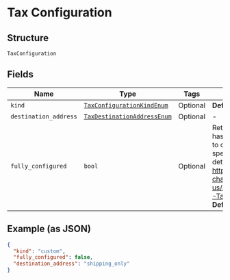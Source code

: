 
# Tax Configuration

## Structure

`TaxConfiguration`

## Fields

| Name | Type | Tags | Description |
|  --- | --- | --- | --- |
| `kind` | [`TaxConfigurationKindEnum`](../../doc/models/tax-configuration-kind-enum.md) | Optional | **Default**: `'custom'` |
| `destination_address` | [`TaxDestinationAddressEnum`](../../doc/models/tax-destination-address-enum.md) | Optional | - |
| `fully_configured` | `bool` | Optional | Returns `true` when Chargify has been properly configured to charge tax using the specified tax system. More details about taxes: https://maxio-chargify.zendesk.com/hc/en-us/articles/5405488905869-Taxes-Introduction<br>**Default**: `False` |

## Example (as JSON)

```json
{
  "kind": "custom",
  "fully_configured": false,
  "destination_address": "shipping_only"
}
```

